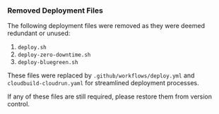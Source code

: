 ### Removed Deployment Files

The following deployment files were removed as they were deemed redundant or unused:

1. `deploy.sh`
2. `deploy-zero-downtime.sh`
3. `deploy-bluegreen.sh`

These files were replaced by `.github/workflows/deploy.yml` and `cloudbuild-cloudrun.yaml` for streamlined deployment processes.

If any of these files are still required, please restore them from version control.